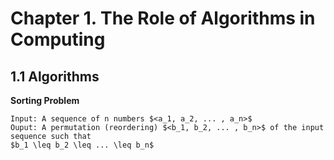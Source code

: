 # Chapter 1. The Role of Algorithms in Computing

## 1.1 Algorithms

**Sorting Problem**

```
Input: A sequence of n numbers $<a_1, a_2, ... , a_n>$
Ouput: A permutation (reordering) $<b_1, b_2, ... , b_n>$ of the input sequence such that 
$b_1 \leq b_2 \leq ... \leq b_n$
```

